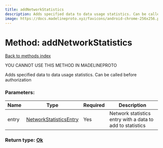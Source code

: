 ```yaml
---
title: addNetworkStatistics
description: Adds specified data to data usage statistics. Can be called before authorization
image: https://docs.madelineproto.xyz/favicons/android-chrome-256x256.png
---
```

# Method: addNetworkStatistics  
[Back to methods index](index.md)


YOU CANNOT USE THIS METHOD IN MADELINEPROTO


Adds specified data to data usage statistics. Can be called before authorization

### Parameters:

| Name     |    Type       | Required | Description |
|----------|---------------|----------|-------------|
|entry|[NetworkStatisticsEntry](../types/NetworkStatisticsEntry.md) | Yes|Network statistics entry with a data to add to statistics|


### Return type: [Ok](../types/Ok.md)

